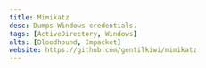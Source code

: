 ```yaml
---
title: Mimikatz
desc: Dumps Windows credentials.
tags: [ActiveDirectory, Windows]
alts: [Bloodhound, Impacket]
website: https://github.com/gentilkiwi/mimikatz
---
```

